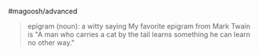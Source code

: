 #magoosh/advanced

> epigram (noun): a witty saying 
My favorite epigram from Mark Twain is "A man who carries a cat by the tail learns something he can learn no other way." 

